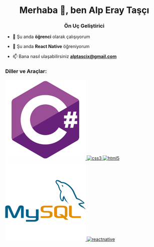 <h1 align="center">Merhaba 👋, ben Alp Eray Taşçı</h1>
<h3 align="center">Ön Uç Geliştirici</h3>

- 🔭 Şu anda **öğrenci** olarak çalışıyorum

- 🌱 Şu anda **React Native** öğreniyorum

- 📫 Bana nasıl ulaşabilirsiniz **alptascix@gmail.com**

<p align="left">
</p>

<h3 align="left">Diller ve Araçlar:</h3>
<p align="left"> <a href="https://www.w3schools.com/cs/" target="_blank" rel="noreferrer"> <img src="https://raw.githubusercontent.com/devicons/devicon/master/icons/csharp/csharp-original.svg" alt="csharp" genişlik="40" yükseklik="40"/> </a> <a href="https://www.w3schools.com/css/" target="_blank" rel="noreferrer"> <img src="[https://raw.githubusercontent.com/devicons/devicon/master/icons/css3/css3-orijinal-wordmark.svg](https://www.w3schools.com/css/)" alt="css3" genişlik="40" yükseklik="40"/> </a> <a href="https://www.w3.org/html/" target="_blank" rel="noreferrer"> <img src="https://raw.githubusercontent.com/devicons/devicon/master/icons/html5/html5-orijinal-wordmark.svg" alt="html5" genişlik="40" yükseklik="40"/> </a> <a href="https://www.mysql.com/" hedef="_blank" rel="noreferrer"> <img src="https://raw.githubusercontent.com/devicons/devicon/master/icons/mysql/mysql-original-wordmark.svg" alt="mysql" genişlik="40" yükseklik="40"/> </a> <a href="https://reactnative.dev/" hedef="_blank" rel="noreferrer"> <img src="https://reactnative.dev/img/başlık_logosu.svg" alt="reactnative" genişlik="40" yükseklik="40"/> </a>

<!---
alpperay/alpperay is a ✨ special ✨ repository because its `README.md` (this file) appears on your GitHub profile.
You can click the Preview link to take a look at your changes.
--->
